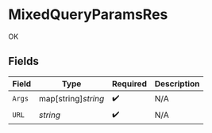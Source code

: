 # MixedQueryParamsRes

OK


## Fields

| Field               | Type                | Required            | Description         |
| ------------------- | ------------------- | ------------------- | ------------------- |
| `Args`              | map[string]*string* | :heavy_check_mark:  | N/A                 |
| `URL`               | *string*            | :heavy_check_mark:  | N/A                 |